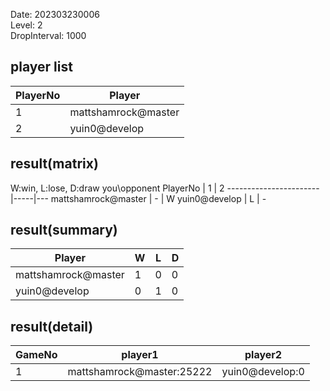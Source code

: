 Date: 202303230006  
Level: 2  
DropInterval: 1000  
## player list
PlayerNo  |  Player
----------|---------------------
1         |  mattshamrock@master
2         |  yuin0@develop
## result(matrix)
W:win, L:lose, D:draw
you\opponent PlayerNo  |  1  |  2
-----------------------|-----|---
mattshamrock@master    |  -  |  W
yuin0@develop          |  L  |  -
## result(summary)
Player               |  W  |  L  |  D
---------------------|-----|-----|---
mattshamrock@master  |  1  |  0  |  0
yuin0@develop        |  0  |  1  |  0
## result(detail)
GameNo  |  player1                    |  player2
--------|-----------------------------|-----------------
1       |  mattshamrock@master:25222  |  yuin0@develop:0
